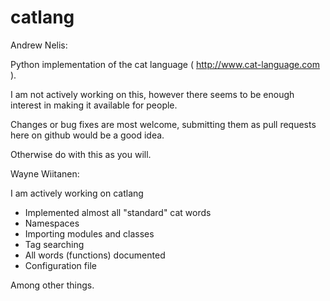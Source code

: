 catlang
=======

Andrew Nelis:

Python implementation of the cat language ( http://www.cat-language.com ).

I am not actively working on this, however there seems to be enough interest 
in making it available for people.

Changes or bug fixes are most welcome, submitting them as pull requests here
on github would be a good idea.

Otherwise do with this as you will.

Wayne Wiitanen:

I am actively working on catlang

* Implemented almost all "standard" cat words
* Namespaces
* Importing modules and classes
* Tag searching
* All words (functions) documented
* Configuration file

Among other things.

